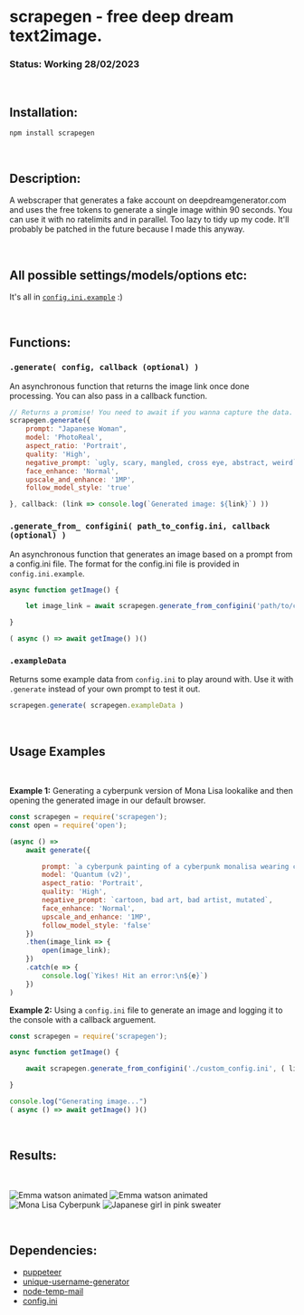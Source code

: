 # scrapegen - free deep dream text2image.

### Status: Working 28/02/2023

<br>

## Installation:

```npm install scrapegen```

<br>


## Description:

A webscraper that generates a fake account on deepdreamgenerator.com and uses the free tokens to generate a single image within 90 seconds. You can use it with no ratelimits and in parallel. Too lazy to tidy up my code. It'll probably be patched in the future because I made this anyway.

<br>

## All possible settings/models/options etc:

It's all in  [`config.ini.example`](https://github.com/SuppliedOrange/scrapegen/blob/main/config.ini.example) :)

<br>

## Functions:

### `.generate( config, callback (optional) )`
An asynchronous function that returns the image link once done processing. You can also pass in a callback function.


```js
// Returns a promise! You need to await if you wanna capture the data.
scrapegen.generate({
    prompt: "Japanese Woman",
    model: 'PhotoReal',
    aspect_ratio: 'Portrait',
    quality: 'High',
    negative_prompt: `ugly, scary, mangled, cross eye, abstract, weird`,
    face_enhance: 'Normal',
    upscale_and_enhance: '1MP',
    follow_model_style: 'true'

}, callback: (link => console.log(`Generated image: ${link}`) ))

```

### `.generate_from_ configini( path_to_config.ini, callback (optional) )`
An asynchronous function that generates an image based on a prompt from a config.ini file. The format for the config.ini file is provided in `config.ini.example`.

```js
async function getImage() {

    let image_link = await scrapegen.generate_from_configini('path/to/config.ini', ( link => console.log(`Generated Image: ${link}`)) );

}

( async () => await getImage() )()
```

### ` .exampleData `
Returns some example data from `config.ini` to play around with. Use it with `.generate` instead of your own prompt to test it out.
```js
scrapegen.generate( scrapegen.exampleData )
```

<br>


## Usage Examples 

<br>

**Example 1:** Generating a cyberpunk version of Mona Lisa lookalike and then opening the generated image in our default browser.

```js
const scrapegen = require('scrapegen');
const open = require('open');

(async () =>
    await generate({

        prompt: `a cyberpunk painting of a cyberpunk monalisa wearing cyberpunk intricate streetwear, , woman with long cyberpunk hair and a smile on her face and neon tattoos, with a green background and a blue cyberpunk city, volumetric lighting, inceoglu dragan bibin hans thoma greg rutkowski alexandros pyromallis nekro rene margitte illustrated, fine details, realistic shaded, 4k, hyper detailed, beautiful, detailed portrait, cell shaded, 4 k, vivid colours, concept art, by wlop, ilya kuvshinov, artgerm, krenz cushart, greg rutkowski, pixiv. cinematic dramatic atmosphere, sharp focus, volumetric lighting, cinematic lighting, studio quality`,
        model: 'Quantum (v2)',
        aspect_ratio: 'Portrait',
        quality: 'High',
        negative_prompt: `cartoon, bad art, bad artist, mutated`,
        face_enhance: 'Normal',
        upscale_and_enhance: '1MP',
        follow_model_style: 'false'
    })
    .then(image_link => {
        open(image_link);
    })
    .catch(e => {
        console.log(`Yikes! Hit an error:\n${e}`)
    })
)
```

**Example 2:** Using a `config.ini` file to generate an image and logging it to the console with a callback arguement.

```js
const scrapegen = require('scrapegen');

async function getImage() {

    await scrapegen.generate_from_configini('./custom_config.ini', ( link => console.log(`Generated Image: ${link}`)) );

}

console.log("Generating image...")
( async () => await getImage() )()

```

<br>

## Results:

<br>

![Emma watson animated](https://i.imgur.com/41qKdqt.jpg)
![Emma watson animated](https://i.imgur.com/L7tLkpg.jpg)
![Mona Lisa Cyberpunk](https://i.imgur.com/bIVBJKW.png)
![Japanese girl in pink sweater](https://i.imgur.com/G3YPhp8.jpg)

<br>

## Dependencies:

- [puppeteer](https://github.com/puppeteer/puppeteer)
- [unique-username-generator](https://github.com/subhamg/unique-username-generator)
- [node-temp-mail](https://github.com/Jon-Becker/node-temp-mail)
- [config.ini](https://github.com/martinswiderski/config.ini)